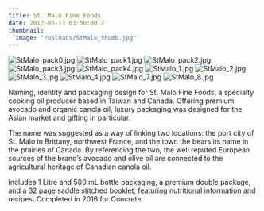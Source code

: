 ```yaml
---
title: St. Malo Fine Foods
date: 2017-05-13 03:56:00 Z
thumbnail:
  image: "/uploads/StMalo_thumb.jpg"
---
```


![StMalo_pack0.jpg](/uploads/StMalo_pack0.jpg)
![StMalo_pack1.jpg](/uploads/StMalo_pack1.jpg)
![StMalo_pack2.jpg](/uploads/StMalo_pack2.jpg)
![StMalo_pack3.jpg](/uploads/StMalo_pack3.jpg)
![StMalo_pack4.jpg](/uploads/StMalo_pack4.jpg)
![StMalo_1.jpg](/uploads/StMalo_1.jpg)
![StMalo_2.jpg](/uploads/StMalo_2.jpg)
![StMalo_3.jpg](/uploads/StMalo_3.jpg)
![StMalo_4.jpg](/uploads/StMalo_4.jpg)
![StMalo_7.jpg](/uploads/StMalo_7.jpg)
![StMalo_8.jpg](/uploads/StMalo_8.jpg)










Naming, identity and packaging design for St. Malo Fine Foods, a specialty cooking oil producer based in Taiwan and Canada. Offering premium avocado and organic canola oil, luxury packaging was designed for the Asian market and gifting in particular. 

The name was suggested as a way of linking two locations: the port city of St. Malo in Brittany, northwest France, and the town the bears its name in the prairies of Canada.
By referencing the two, the well reputed European sources of the brand’s avocado and olive oil are connected to the agricultural heritage of Canadian canola oil.

Includes 1 Litre and 500 mL bottle packaging, a premium double package, and a 32 page saddle stitched booklet, featuring nutritional information and recipes. Completed in 2016 for Concrete.
